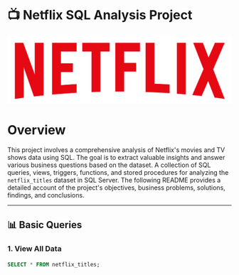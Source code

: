 # 📺 Netflix SQL Analysis Project

![App Screenshot](logo.png)

# Overview
This project involves a comprehensive analysis of Netflix's movies and TV shows data using SQL. The goal is to extract valuable insights and answer various business questions based on the dataset. A collection of SQL queries, views, triggers, functions, and stored procedures for analyzing the `netflix_titles` dataset in SQL Server. The following README provides a detailed account of the project's objectives, business problems, solutions, findings, and conclusions.


---

## 📊 Basic Queries

### 1. View All Data

```sql
SELECT * FROM netflix_titles;
